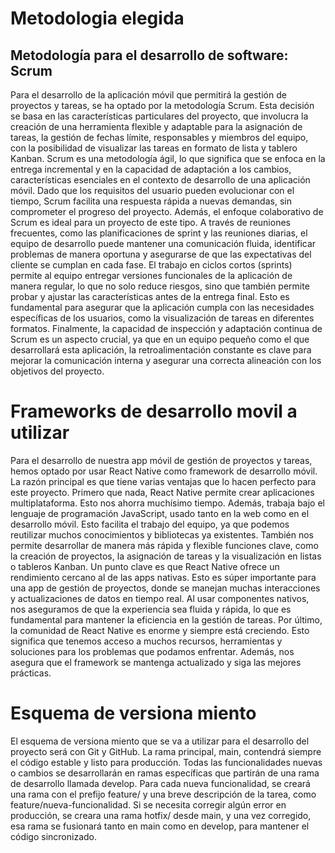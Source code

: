 # Metodologia elegida
## Metodología para el desarrollo de software: Scrum
Para el desarrollo de la aplicación móvil que permitirá la gestión de proyectos y tareas, se
ha optado por la metodología Scrum. Esta decisión se basa en las características
particulares del proyecto, que involucra la creación de una herramienta flexible y adaptable
para la asignación de tareas, la gestión de fechas límite, responsables y miembros del
equipo, con la posibilidad de visualizar las tareas en formato de lista y tablero Kanban.
Scrum es una metodología ágil, lo que significa que se enfoca en la entrega incremental y
en la capacidad de adaptación a los cambios, características esenciales en el contexto de
desarrollo de una aplicación móvil. Dado que los requisitos del usuario pueden evolucionar
con el tiempo, Scrum facilita una respuesta rápida a nuevas demandas, sin comprometer el
progreso del proyecto.
Además, el enfoque colaborativo de Scrum es ideal para un proyecto de este tipo. A través
de reuniones frecuentes, como las planificaciones de sprint y las reuniones diarias, el
equipo de desarrollo puede mantener una comunicación fluida, identificar problemas de
manera oportuna y asegurarse de que las expectativas del cliente se cumplan en cada fase.
El trabajo en ciclos cortos (sprints) permite al equipo entregar versiones funcionales de la
aplicación de manera regular, lo que no solo reduce riesgos, sino que también permite
probar y ajustar las características antes de la entrega final. Esto es fundamental para
asegurar que la aplicación cumpla con las necesidades específicas de los usuarios, como la
visualización de tareas en diferentes formatos.
Finalmente, la capacidad de inspección y adaptación continua de Scrum es un aspecto
crucial, ya que en un equipo pequeño como el que desarrollará esta aplicación, la
retroalimentación constante es clave para mejorar la comunicación interna y asegurar una
correcta alineación con los objetivos del proyecto.

# Frameworks de desarrollo movil a utilizar
Para el desarrollo de nuestra app móvil de gestión de proyectos y tareas, hemos optado por
usar React Native como framework de desarrollo móvil. La razón principal es que tiene
varias ventajas que lo hacen perfecto para este proyecto.
Primero que nada, React Native permite crear aplicaciones multiplataforma. Esto nos
ahorra muchísimo tiempo.
Además, trabaja bajo el lenguaje de programación JavaScript, usado tanto en la web como
en el desarrollo móvil. Esto facilita el trabajo del equipo, ya que podemos reutilizar muchos
conocimientos y bibliotecas ya existentes. También nos permite desarrollar de manera más
rápida y flexible funciones clave, como la creación de proyectos, la asignación de tareas y
la visualización en listas o tableros Kanban.
Un punto clave es que React Native ofrece un rendimiento cercano al de las apps nativas.
Esto es súper importante para una app de gestión de proyectos, donde se manejan muchas
interacciones y actualizaciones de datos en tiempo real. Al usar componentes nativos, nos
aseguramos de que la experiencia sea fluida y rápida, lo que es fundamental para mantener
la eficiencia en la gestión de tareas.
Por último, la comunidad de React Native es enorme y siempre está creciendo. Esto
significa que tenemos acceso a muchos recursos, herramientas y soluciones para los
problemas que podamos enfrentar. Además, nos asegura que el framework se mantenga
actualizado y siga las mejores prácticas.

# Esquema de versiona miento
El esquema de versiona miento que se va a utilizar para el desarrollo del proyecto será con
Git y GitHub. La rama principal, main, contendrá siempre el código estable y listo para
producción. Todas las funcionalidades nuevas o cambios se desarrollarán en ramas
específicas que partirán de una rama de desarrollo llamada develop. Para cada nueva
funcionalidad, se creará una rama con el prefijo feature/ y una breve descripción de la tarea,
como feature/nueva-funcionalidad.
Si se necesita corregir algún error en producción, se creara una rama hotfix/ desde main, y
una vez corregido, esa rama se fusionará tanto en main como en develop, para mantener el
código sincronizado.
